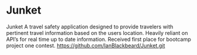 # Junket

Junket
A travel safety application designed to provide travelers with pertinent travel information based on the users location.
Heavily reliant on API’s for real time up to date information.
Received first place for bootcamp project one contest.
https://github.com/IanBlackbeard/Junket.git 
